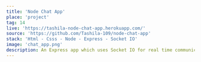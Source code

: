 ```yaml
---
title: 'Node Chat App'
place: 'project'
tag: 14
live: 'https://tashila-node-chat-app.herokuapp.com/'
source: 'https://github.com/Tashila-109/node-chat-app'
stack: 'Html - Csss - Node - Express - Socket IO'
image: 'chat_app.png'
description: An Express app which uses Socket IO for real time communication. A person can join a particular chat room and chat with other people who are in the same chat room.
---
```

